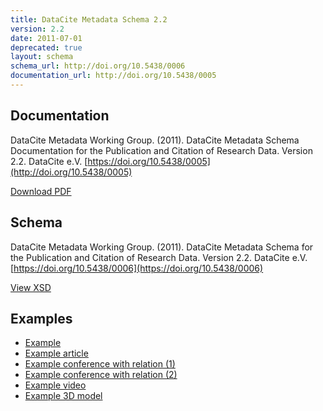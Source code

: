 ```yaml
---
title: DataCite Metadata Schema 2.2
version: 2.2
date: 2011-07-01
deprecated: true
layout: schema
schema_url: http://doi.org/10.5438/0006
documentation_url: http://doi.org/10.5438/0005
---
```


## Documentation
DataCite Metadata Working Group. (2011). DataCite Metadata Schema Documentation for the Publication and Citation of Research Data. Version 2.2. DataCite e.V. [https://doi.org/10.5438/0005](http://doi.org/10.5438/0005)

<a href="doc/DataCite-MetadataKernel_v2.2.pdf" class="btn">Download PDF</a>

## Schema
DataCite Metadata Working Group. (2011). DataCite Metadata Schema for the Publication and Citation of Research Data. Version 2.2. DataCite e.V. [https://doi.org/10.5438/0006](https://doi.org/10.5438/0006)

<a href="metadata.xsd" class="btn">View XSD</a>

## Examples

* [Example](example/datacite-metadata-sample-v2.2.xml)
* [Example article](example/datacite-metadata-sample-article-v2.2.xml)
* [Example conference with relation (1)](example/datacite-metadata-sample-conference-related1-v2.2.xml)
* [Example conference with relation (2)](example/datacite-metadata-sample-conference-related2-v2.2.xml)
* [Example video](example/datacite-metadata-sample-video-v2.2.xml)
* [Example 3D model](example/datacite-metadata-sample-3Dmodel-v2.2.xml)
